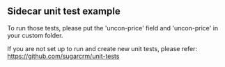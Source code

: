 Sidecar unit test example
----------------------

To run those tests, please put the 'uncon-price' field and 'uncon-price' in your custom folder.

If you are not set up to run and create new unit tests, please refer: https://github.com/sugarcrm/unit-tests